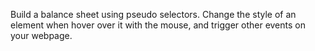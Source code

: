 Build a balance sheet using pseudo selectors. Change the style of an element when hover over it with the mouse, and trigger other events on your webpage.
